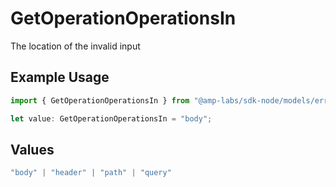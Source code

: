 # GetOperationOperationsIn

The location of the invalid input

## Example Usage

```typescript
import { GetOperationOperationsIn } from "@amp-labs/sdk-node/models/errors";

let value: GetOperationOperationsIn = "body";
```

## Values

```typescript
"body" | "header" | "path" | "query"
```